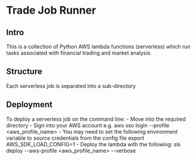 # Trade Job Runner

## Intro
This is a collection of Python AWS lambda functions (serverless) which run tasks associated with financial trading and market analysis.

## Structure
Each serverless job is separated into a sub-directory

## Deployment
To deploy a serverless job on the command line:
    - Move into the required directory
    - Sign into your AWS account e.g.
        aws sso login --profile <aws_profile_name>
    - You may need to set the following environment variable to source credentials from the config file 
        export AWS_SDK_LOAD_CONFIG=1
    - Deploy the lambda with the following:
        sls deploy --aws-profile <aws_profile_name> --verbose
